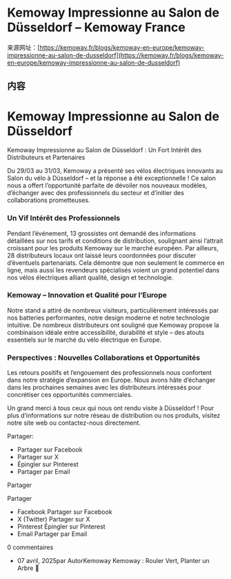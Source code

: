 <!-- TRANSFORM_DIFF_MODIFIED: DO NOT OVERWRITE -->

# Kemoway Impressionne au Salon de Düsseldorf – Kemoway France

来源网址：[https://kemoway.fr/blogs/kemoway-en-europe/kemoway-impressionne-au-salon-de-dusseldorf](https://kemoway.fr/blogs/kemoway-en-europe/kemoway-impressionne-au-salon-de-dusseldorf)

## 内容

<link rel="stylesheet" href="/kmy/assets/css/markdown.css">

# Kemoway Impressionne au Salon de Düsseldorf

Kemoway Impressionne au Salon de Düsseldorf : Un Fort Intérêt des Distributeurs et Partenaires

Du 29/03 au 31/03, Kemoway a présenté ses vélos électriques innovants au Salon du vélo à Düsseldorf – et la réponse a été exceptionnelle ! Ce salon nous a offert l’opportunité parfaite de dévoiler nos nouveaux modèles, d’échanger avec des professionnels du secteur et d’initier des collaborations prometteuses.

### Un Vif Intérêt des Professionnels

Pendant l’événement, 13 grossistes ont demandé des informations détaillées sur nos tarifs et conditions de distribution, soulignant ainsi l’attrait croissant pour les produits Kemoway sur le marché européen. Par ailleurs, 28 distributeurs locaux ont laissé leurs coordonnées pour discuter d’éventuels partenariats. Cela démontre que non seulement le commerce en ligne, mais aussi les revendeurs spécialisés voient un grand potentiel dans nos vélos électriques alliant qualité, design et technologie.

### Kemoway – Innovation et Qualité pour l’Europe

Notre stand a attiré de nombreux visiteurs, particulièrement intéressés par nos batteries performantes, notre design moderne et notre technologie intuitive. De nombreux distributeurs ont souligné que Kemoway propose la combinaison idéale entre accessibilité, durabilité et style – des atouts essentiels sur le marché du vélo électrique en Europe.

### Perspectives : Nouvelles Collaborations et Opportunités

Les retours positifs et l’engouement des professionnels nous confortent dans notre stratégie d’expansion en Europe. Nous avons hâte d’échanger dans les prochaines semaines avec les distributeurs intéressés pour concrétiser ces opportunités commerciales.

Un grand merci à tous ceux qui nous ont rendu visite à Düsseldorf ! Pour plus d’informations sur notre réseau de distribution ou nos produits, visitez notre site web ou contactez-nous directement.

Partager:

- Partager sur Facebook
- Partager sur X
- Épingler sur Pinterest
- Partager par Email

Partager

Partager

- Facebook Partager sur Facebook
- X (Twitter) Partager sur X
- Pinterest Épingler sur Pinterest
- Email Partager par Email

0 commentaires

- 07 avril, 2025par AutorKemoway Kemoway : Rouler Vert, Planter un Arbre 🌱
